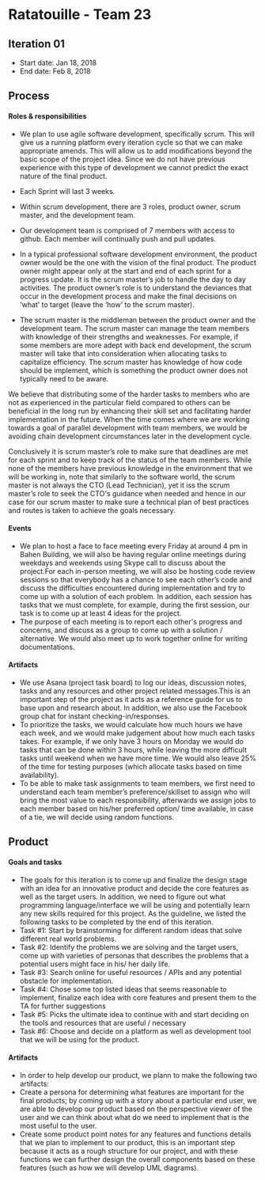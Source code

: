# Ratatouille - Team 23

## Iteration 01

 * Start date: Jan 18, 2018
 * End date: Feb 8, 2018

## Process

#### Roles & responsibilities

* We plan to use agile software development, specifically scrum. This will give us a running platform every iteration cycle so that we can make appropriate amends. This will allow us to add modifications beyond the basic scope of the project idea. Since we do not have previous experience with this type of development we cannot predict the exact nature of the final product.

* Each Sprint will last 3 weeks. 

* Within scrum development, there are 3 roles, product owner, scrum master, and the development team.

* Our development team is comprised of 7 members with access to github. Each member will continually push and pull updates.

* In a typical professional software development environment, the product owner would be the one with the vision of the final product. The product owner might appear only at the start and end of each sprint for a progress update. It is the scrum master’s job to handle the day to day activities. The product owner’s role is to understand the deviances that occur in the development process and make the final decisions on ‘what’ to target (leave the ‘how’ to the scrum master). 

* The scrum master is the middleman between the product owner and the development team. The scrum master can manage the  team members with knowledge of their strengths and weaknesses. For example, if some members are more adept with back end development, the scrum master will take that into consideration when allocating tasks to capitalize efficiency. The scrum master has knowledge of how code should be implement, which is something the product owner does not typically need to be aware. 

We believe that distributing some of the harder tasks to members who are not as experienced in the particular field compared to others can be beneficial in the long run by enhancing their skill set and facilitating harder implementation in the future. When the time comes where we are working towards a goal of parallel development with team members, we would be avoiding chain development circumstances later in the development cycle. 

Conclusively it is scrum master’s role to make sure that deadlines are met for each sprint and to keep track of the status of the team members. While none of the members have previous knowledge in the environment that we will be working in, note that similarly to the software world, the scrum master is not always the CTO (Lead Technician), yet it iss the scrum master’s role to seek the CTO's guidance when needed and hence in our case for our scrum master to make sure a technical plan of best practices and routes is taken to achieve the goals necessary.


#### Events

* We plan to host a face to face meeting every Friday at around 4 pm in Bahen Building, we will also be having regular online meetings during weekdays and weekends using Skype call to discuss about the project.For each in-person meeting, we will also be hosting code review sessions so that everybody has a chance to see each other’s code and discuss the difficulties encountered during implementation and try to come up with a solution of each problem. In addition, each session has tasks that we must complete, for example, during the first session, our task is to come up at least 4 ideas for the project.
* The purpose of each meeting is to report each other's progress and concerns, and discuss as a group to come up with a solution / alternative. We would also meet up to work together online for writing documentations.


#### Artifacts

* We use Asana (project task board) to log our ideas, discussion notes, tasks and any resources and other project related messages.This is an important step of the project as it acts as a reference guide for us to base upon and research about. In addition, we also use the Facebook group chat for instant checking-in/responses.
* To prioritize the tasks, we would calculate how much hours we have each week, and we would make judgement about how much each tasks takes. For example, if we only have 3 hours on Monday we would do tasks that can be done within 3 hours, while leaving the more difficult tasks until weekend when we have more time. We would also leave 25% of the time for testing purposes (which allocate tasks based on time availability). 
* To be able to make task assignments to team members, we first need to understand each team member’s preference/skillset to assign who will bring the most value to each responsibility, afterwards we assign jobs to each member based on his/her preferred option/ time available, in case of a tie, we will decide using random functions.


## Product

#### Goals and tasks
* The goals for this iteration is to come up and finalize the design stage with an idea for an innovative product and decide the core features as well as the target users. In addition, we need to figure out what programming language/interface we will be using and potentially learn any new skills required for this project. As the guideline, we listed the following tasks to be completed by the end of this iteration.
* Task #1: Start by brainstorming for different random ideas that solve different real world problems. 
* Task #2: Identify the problems we are solving and the target users, come up with varieties of personas that describes the problems that a potential users might face in his/ her daily life. 
* Task #3: Search online for useful resources / APIs and any potential obstacle for implementation.
* Task #4: Chose some top listed ideas that seems reasonable to implement, finalize each idea with core features and present them to the TA for further suggestions
* Task #5: Picks the ultimate idea to continue with and start deciding on the tools and resources that are useful / necessary
* Task #6: Choose and decide on a platform as well as development tool that we will be using for the product.

#### Artifacts
* In order to help develop our product, we plann to make the following two artifacts:
* Create a persona for determining what features are important for the final products; by coming up with a story about a particular end user, we are able to develop our product based on the perspective viewer of the user and we can think about what do we need to implement that is the most useful to the user. 
* Create some product point notes for any features and functions details that we plan to implement to our product, this is an important step because it acts as a rough structure for our project, and with these functions we can further design the overall components based on these features (such as how we will develop UML diagrams).

